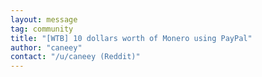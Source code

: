 ```yaml
---
layout: message
tag: community
title: "[WTB] 10 dollars worth of Monero using PayPal"
author: "caneey"	
contact: "/u/caneey (Reddit)"
---
```

